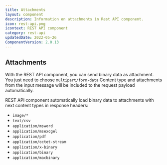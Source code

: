 ```yaml
---
title: Attachments
layout: component
description: Information on attachments in Rest API component.
icon: rest-api.png
icontext: REST API component
category: rest-api
updatedDate: 2022-05-26
ComponentVersion: 2.0.13
---
```


## Attachments

With the REST API component, you can send binary data as attachment. You just need to choose
`multipart/form-data` Content type and attachments from the input message will be
included to the request payload automatically.

REST API component automatically load binary data to attachments with next content
types in response headers:

*   `image/*`
*   `text/csv`
*   `application/msword`
*   `application/msexcgel`
*   `application/pdf`
*   `application/octet-stream`
*   `application/x-binary`
*   `application/binary`
*   `application/macbinary`

